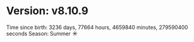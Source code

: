 # Version: v8.10.9
Time since birth: 3236 days, 77664 hours, 4659840 minutes, 279590400 seconds
Season: Summer ☀️
